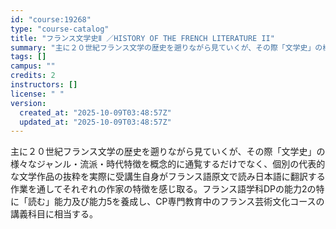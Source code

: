```yaml
---
id: "course:19268"
type: "course-catalog"
title: "フランス文学史Ⅱ ／HISTORY OF THE FRENCH LITERATURE II"
summary: "主に２０世紀フランス文学の歴史を遡りながら見ていくが、その際「文学史」の様々なジャンル・流派・時代特徴を概念的に通覧するだけでなく、個別の代表的な文学作品の抜粋を実際に受講生自身がフランス語原文で読み日本語に翻訳する作業を通してそれぞれの作…"
tags: []
campus: ""
credits: 2
instructors: []
license: " "
version:
  created_at: "2025-10-09T03:48:57Z"
  updated_at: "2025-10-09T03:48:57Z"
---
```


主に２０世紀フランス文学の歴史を遡りながら見ていくが、その際「文学史」の様々なジャンル・流派・時代特徴を概念的に通覧するだけでなく、個別の代表的な文学作品の抜粋を実際に受講生自身がフランス語原文で読み日本語に翻訳する作業を通してそれぞれの作家の特徴を感じ取る。フランス語学科DPの能力2の特に「読む」能力及び能力5を養成し、CP専門教育中のフランス芸術文化コースの講義科目に相当する。

